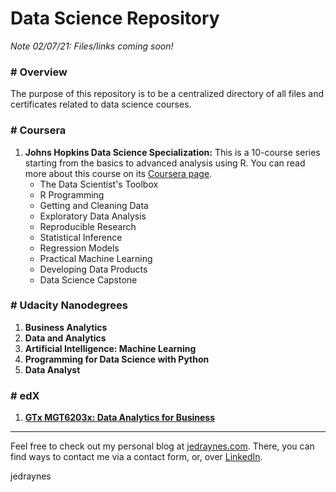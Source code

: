 # Data Science Repository

*Note 02/07/21: Files/links coming soon!*

### # Overview
The purpose of this repository is to be a centralized directory of all files and certificates related to data science courses.

### # Coursera
1. **Johns Hopkins Data Science Specialization:** This is a 10-course series starting from the basics to advanced analysis using R. You can read more about this course on its [Coursera page](https://www.coursera.org/specializations/jhu-data-science).
    * The Data Scientist's Toolbox
    * R Programming
    * Getting and Cleaning Data
    * Exploratory Data Analysis
    * Reproducible Research
    * Statistical Inference
    * Regression Models
    * Practical Machine Learning
    * Developing Data Products
    * Data Science Capstone

### # Udacity Nanodegrees
1. **Business Analytics**
2. **Data and Analytics**
3. **Artificial Intelligence: Machine Learning**
4. **Programming for Data Science with Python**
5. **Data Analyst**

### # edX
1. [**GTx MGT6203x: Data Analytics for Business**](https://github.com/jedraynes/learningdatascience/blob/main/Certificates/edX/GTx%20MGT6203x%20Data%20Analytics%20for%20Business.pdf)


---
Feel free to check out my personal blog at [jedraynes.com](https://www.jedraynes.com). There, you can find ways to contact me via a contact form, or, over [LinkedIn](https://www.linkedin.com/in/jedraynes/).

jedraynes
